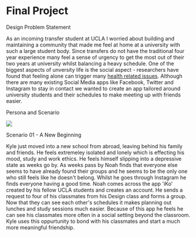 # Final Project

Design Problem Statement  

As an incoming transfer student at UCLA I worried about building and maintaining a community that made me feel at home at a university with such a large student body. Since transfers do not have the traditional four year experience many feel a sense of urgency to get the most out of their two years at university whilst balancing a heavy schedule. One of the biggest aspects of unversity life is the social aspect - researchers have found that feeling alone can trigger many [health related issues](https://journals.sagepub.com/doi/full/10.1177/1745691614568352). Although there are many existing Social Media apps like Facebook, Twitter and Instagram to stay in contact we wanted to create an app tailored around university students and their schedules to make meeting up with friends easier. 

Persona and Scenario 


![](https://izuberi.github.io/FinalProject/Persona.png)  

Scenario 01 - A New Beginning   

Kyle just moved into a new school from abroad, leaving behind his family and friends. He feels extremeley isolated and lonely which is effecting his mood, study and work ethics. He feels himself slipping into a depressive state as weeks go by. As weeks pass by Noah finds that everyone else seems to have already found their groups and he seems to be the only one who still feels like he doesn't belong. Whilst he goes through Instagram he finds everyone having a good time. Noah comes across the app 'iKo' created by his fellow UCLA students and creates an account. He sends a request to four of his classmates from his Design class and forms a group. Now that they can see each other's schedules it makes planning out lunches and study sessions much easier. Because of this app he feels he can see his classmates more often in a social setting beyond the classroom. Kyle uses this oppurtunity to bond with his classmates and start a much more meaningful friendship. 

